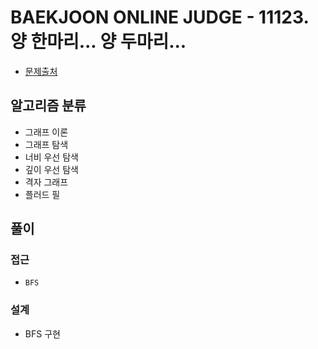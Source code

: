 # BAEKJOON ONLINE JUDGE - 11123. 양 한마리... 양 두마리...

- [문제출처](https://www.acmicpc.net/problem/11123 '11123. 양 한마리... 양 두마리...')

## 알고리즘 분류

- 그래프 이론
- 그래프 탐색
- 너비 우선 탐색
- 깊이 우선 탐색
- 격자 그래프
- 플러드 필

## 풀이

### 접근

- `BFS`

### 설계

- BFS 구현
